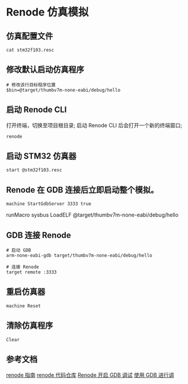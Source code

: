 # Renode 仿真模拟

## 仿真配置文件

```shell
cat stm32f103.resc
```

## 修改默认启动仿真程序

```shell
# 修改该行目标程序位置
$bin=@target/thumbv7m-none-eabi/debug/hello
```

## 启动 Renode CLI

打开终端，切换至项目根目录;
启动 Renode CLI 后会打开一个新的终端窗口;

```shell
renode
```

## 启动 STM32 仿真器

```shell
start @stm32f103.resc
```

## Renode 在 GDB 连接后立即启动整个模拟。

```shell
machine StartGdbServer 3333 true
```

runMacro sysbus LoadELF @target/thumbv7m-none-eabi/debug/hello

## GDB 连接 Renode

```shell
# 启动 GDB
arm-none-eabi-gdb target/thumbv7m-none-eabi/debug/hello

# 连接 Renode
target remote :3333
```

## 重启仿真器

```shell
machine Reset
```

## 清除仿真程序

```shel
Clear
```

## 参考文档

[renode 指南](https://renode.readthedocs.io/en/latest/introduction/installing.html)
[renode 代码仓库](https://github.com/renode/renode)
[Renode 开启 GDB 调试](https://renode.readthedocs.io/en/latest/debugging/gdb.html)
[使用 GDB 进行调](https://jzow.github.io/discovery/microbit/05-led-roulette/debug-it.html)
